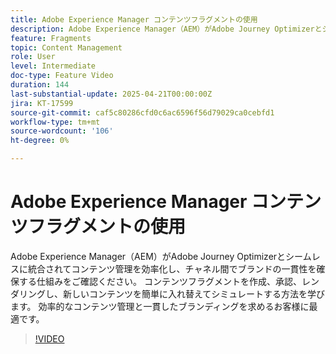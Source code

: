 ```yaml
---
title: Adobe Experience Manager コンテンツフラグメントの使用
description: Adobe Experience Manager（AEM）がAdobe Journey Optimizerとシームレスに統合されてコンテンツ管理を効率化し、チャネル間でブランドの一貫性を確保する仕組みをご確認ください。 コンテンツフラグメントを作成、承認、レンダリングし、新しいコンテンツを簡単に入れ替えてシミュレートする方法を学びます。 効率的なコンテンツ管理と一貫したブランディングを求めるお客様に最適です。
feature: Fragments
topic: Content Management
role: User
level: Intermediate
doc-type: Feature Video
duration: 144
last-substantial-update: 2025-04-21T00:00:00Z
jira: KT-17599
source-git-commit: caf5c80286cfd0c6ac6596f56d79029ca0cebfd1
workflow-type: tm+mt
source-wordcount: '106'
ht-degree: 0%

---
```



# Adobe Experience Manager コンテンツフラグメントの使用

Adobe Experience Manager（AEM）がAdobe Journey Optimizerとシームレスに統合されてコンテンツ管理を効率化し、チャネル間でブランドの一貫性を確保する仕組みをご確認ください。 コンテンツフラグメントを作成、承認、レンダリングし、新しいコンテンツを簡単に入れ替えてシミュレートする方法を学びます。 効率的なコンテンツ管理と一貫したブランディングを求めるお客様に最適です。

>[!VIDEO](https://video.tv.adobe.com/v/3457691/?learn=on&enablevpops)
